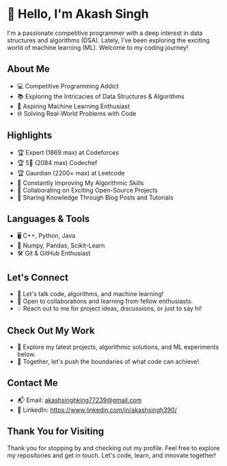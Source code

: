 # 👋 Hello, I'm Akash Singh


I'm a passionate competitive programmer with a deep interest in data structures and algorithms (DSA). Lately, I've been exploring the exciting world of machine learning (ML). Welcome to my coding journey!

## About Me

- 💻 Competitive Programming Addict
- 📚 Exploring the Intricacies of Data Structures & Algorithms
- 🤖 Aspiring Machine Learning Enthusiast
- 🌐 Solving Real-World Problems with Code

## Highlights

- 🏆 Expert (1869 max) at Codeforces
- 🏆 5🌟 (2084 max) Codechef
- 🏆 Gaurdian (2200+ max) at Leetcode
- 🧠 Constantly Improving My Algorithmic Skills
- 🤝 Collaborating on Exciting Open-Source Projects
- 📝 Sharing Knowledge Through Blog Posts and Tutorials

## Languages & Tools

- 🖥️ C++, Python, Java
- 🧠 Numpy, Pandas, Scikit-Learn
- 🛠️ Git & GitHub Enthusiast

## Let's Connect

- 📩 Let's talk code, algorithms, and machine learning!
- 👋 Open to collaborations and learning from fellow enthusiasts.
- 💡 Reach out to me for project ideas, discussions, or just to say hi!

## Check Out My Work

- 🌟 Explore my latest projects, algorithmic solutions, and ML experiments below.
- 🚀 Together, let's push the boundaries of what code can achieve!

## Contact Me

- 📬 Email: akashsinghking77239@gmail.com
- 💼 LinkedIn: https://www.linkedin.com/in/akashsingh390/

## Thank You for Visiting

Thank you for stopping by and checking out my profile. Feel free to explore my repositories and get in touch. Let's code, learn, and innovate together!

